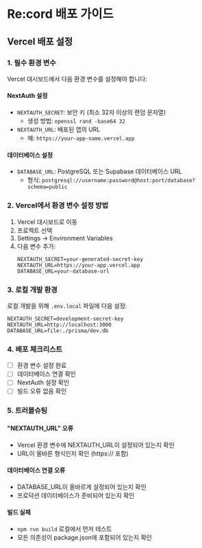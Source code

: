 # Re:cord 배포 가이드

## Vercel 배포 설정

### 1. 필수 환경 변수

Vercel 대시보드에서 다음 환경 변수를 설정해야 합니다:

#### NextAuth 설정
- `NEXTAUTH_SECRET`: 보안 키 (최소 32자 이상의 랜덤 문자열)
  - 생성 방법: `openssl rand -base64 32`
- `NEXTAUTH_URL`: 배포된 앱의 URL
  - 예: `https://your-app-name.vercel.app`

#### 데이터베이스 설정
- `DATABASE_URL`: PostgreSQL 또는 Supabase 데이터베이스 URL
  - 형식: `postgresql://username:password@host:port/database?schema=public`

### 2. Vercel에서 환경 변수 설정 방법

1. Vercel 대시보드로 이동
2. 프로젝트 선택
3. Settings → Environment Variables
4. 다음 변수 추가:
   ```
   NEXTAUTH_SECRET=your-generated-secret-key
   NEXTAUTH_URL=https://your-app.vercel.app
   DATABASE_URL=your-database-url
   ```

### 3. 로컬 개발 환경

로컬 개발을 위해 `.env.local` 파일에 다음 설정:

```env
NEXTAUTH_SECRET=development-secret-key
NEXTAUTH_URL=http://localhost:3000
DATABASE_URL=file:./prisma/dev.db
```

### 4. 배포 체크리스트

- [ ] 환경 변수 설정 완료
- [ ] 데이터베이스 연결 확인
- [ ] NextAuth 설정 확인
- [ ] 빌드 오류 없음 확인

### 5. 트러블슈팅

#### "NEXTAUTH_URL" 오류
- Vercel 환경 변수에 NEXTAUTH_URL이 설정되어 있는지 확인
- URL이 올바른 형식인지 확인 (https:// 포함)

#### 데이터베이스 연결 오류
- DATABASE_URL이 올바르게 설정되어 있는지 확인
- 프로덕션 데이터베이스가 준비되어 있는지 확인

#### 빌드 실패
- `npm run build` 로컬에서 먼저 테스트
- 모든 의존성이 package.json에 포함되어 있는지 확인
